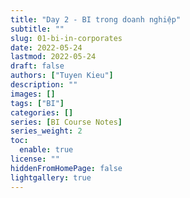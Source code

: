 ```yaml
---
title: "Day 2 - BI trong doanh nghiệp"
subtitle: ""
slug: 01-bi-in-corporates
date: 2022-05-24
lastmod: 2022-05-24
draft: false
authors: ["Tuyen Kieu"]
description: ""
images: []
tags: ["BI"]
categories: []
series: [BI Course Notes]
series_weight: 2
toc:
  enable: true
license: ""
hiddenFromHomePage: false
lightgallery: true
---
```


<!--more-->
